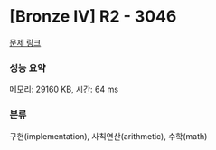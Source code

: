 # [Bronze IV] R2 - 3046 

[문제 링크](https://www.acmicpc.net/problem/3046) 

### 성능 요약

메모리: 29160 KB, 시간: 64 ms

### 분류

구현(implementation), 사칙연산(arithmetic), 수학(math)


